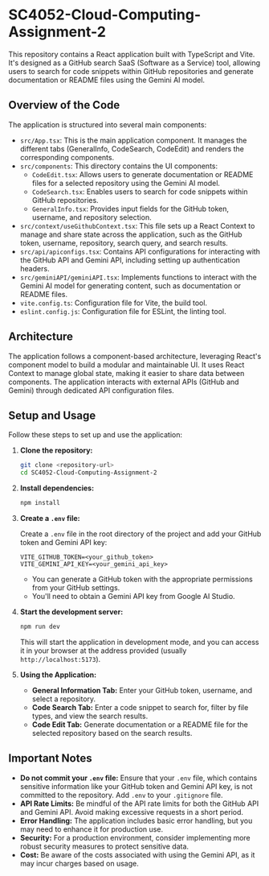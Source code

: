 # SC4052-Cloud-Computing-Assignment-2

This repository contains a React application built with TypeScript and Vite. It's designed as a GitHub search SaaS (Software as a Service) tool, allowing users to search for code snippets within GitHub repositories and generate documentation or README files using the Gemini AI model.

## Overview of the Code

The application is structured into several main components:

*   `src/App.tsx`: This is the main application component. It manages the different tabs (GeneralInfo, CodeSearch, CodeEdit) and renders the corresponding components.
*   `src/components`: This directory contains the UI components:
    *   `CodeEdit.tsx`: Allows users to generate documentation or README files for a selected repository using the Gemini AI model.
    *   `CodeSearch.tsx`: Enables users to search for code snippets within GitHub repositories.
    *   `GeneralInfo.tsx`: Provides input fields for the GitHub token, username, and repository selection.
*   `src/context/useGithubContext.tsx`: This file sets up a React Context to manage and share state across the application, such as the GitHub token, username, repository, search query, and search results.
*   `src/api/apiconfigs.tsx`: Contains API configurations for interacting with the GitHub API and Gemini API, including setting up authentication headers.
*   `src/geminiAPI/geminiAPI.tsx`: Implements functions to interact with the Gemini AI model for generating content, such as documentation or README files.
*   `vite.config.ts`: Configuration file for Vite, the build tool.
*   `eslint.config.js`: Configuration file for ESLint, the linting tool.

## Architecture

The application follows a component-based architecture, leveraging React's component model to build a modular and maintainable UI. It uses React Context to manage global state, making it easier to share data between components. The application interacts with external APIs (GitHub and Gemini) through dedicated API configuration files.

## Setup and Usage

Follow these steps to set up and use the application:

1.  **Clone the repository:**

    ```bash
    git clone <repository-url>
    cd SC4052-Cloud-Computing-Assignment-2
    ```

2.  **Install dependencies:**

    ```bash
    npm install
    ```

3.  **Create a `.env` file:**

    Create a `.env` file in the root directory of the project and add your GitHub token and Gemini API key:

    ```
    VITE_GITHUB_TOKEN=<your_github_token>
    VITE_GEMINI_API_KEY=<your_gemini_api_key>
    ```

    *   You can generate a GitHub token with the appropriate permissions from your GitHub settings.
    *   You'll need to obtain a Gemini API key from Google AI Studio.

4.  **Start the development server:**

    ```bash
    npm run dev
    ```

    This will start the application in development mode, and you can access it in your browser at the address provided (usually `http://localhost:5173`).

5.  **Using the Application:**

    *   **General Information Tab:** Enter your GitHub token, username, and select a repository.
    *   **Code Search Tab:** Enter a code snippet to search for, filter by file types, and view the search results.
    *   **Code Edit Tab:** Generate documentation or a README file for the selected repository based on the search results.

## Important Notes

*   **Do not commit your `.env` file:** Ensure that your `.env` file, which contains sensitive information like your GitHub token and Gemini API key, is not committed to the repository. Add `.env` to your `.gitignore` file.
*   **API Rate Limits:** Be mindful of the API rate limits for both the GitHub API and Gemini API. Avoid making excessive requests in a short period.
*   **Error Handling:** The application includes basic error handling, but you may need to enhance it for production use.
*   **Security:** For a production environment, consider implementing more robust security measures to protect sensitive data.
*   **Cost:** Be aware of the costs associated with using the Gemini API, as it may incur charges based on usage.
